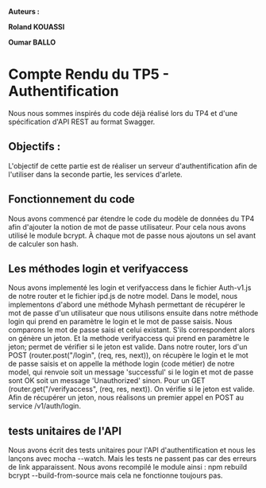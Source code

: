 
****Auteurs :****

**Roland KOUASSI**

**Oumar BALLO**


# Compte Rendu du TP5 - Authentification

Nous nous sommes inspirés du code déjà réalisé lors du TP4 et d'une spécification d'API REST au format Swagger.

## Objectifs :
L'objectif de cette partie est de réaliser un serveur d'authentification afin de l'utiliser dans la seconde partie, les services d'arlete.

## Fonctionnement du code

Nous avons commencé par étendre le code du modèle de données du TP4 afin d'ajouter la notion de mot de passe utilisateur. Pour cela nous avons utilisé le module bcrypt. À chaque mot de passe nous ajoutons un sel avant de calculer son hash.

 ## Les méthodes login et verifyaccess

 Nous avons implementé les login et verifyaccess dans le fichier Auth-v1.js de notre router et le fichier ipd.js de notre model. Dans le model, nous implementons d'abord une méthode Myhash permettant de récupérer le mot de passe d'un utilisateur que nous utilisons ensuite dans notre méthode login qui prend en paramètre le login et le mot de passe saisis. Nous comparons le mot de passe saisi et celui existant. S'ils correspondent alors on génère un jeton. Et la methode verifyaccess qui prend en paramètre le jeton; permet de vérifier si le jeton est valide. 
 Dans notre router, lors d'un POST (router.post("/login", (req, res, next)), on récupère le login et le mot de passe saisis et on appelle la méthode login (code métier) de notre model, qui renvoie soit un message 'successful' si le login et mot de passe sont OK  soit un message 'Unauthorized' sinon. Pour un GET (router.get("/verifyaccess", (req, res, next)). On vérifie si le jeton est valide. Afin de récupérer un jeton, nous réalisons un premier appel en POST au service /v1/auth/login.


## tests unitaires de l'API

Nous avons écrit des tests unitaires pour l'API d'authentification et nous les lançons avec mocha --watch. Mais les tests ne passent pas car des erreurs de link apparaissent. Nous avons recompilé le module ainsi :
npm rebuild bcrypt --build-from-source
mais cela ne fonctionne toujours pas.

